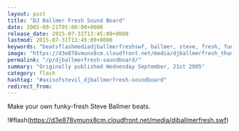 ```yaml
---
layout: post
title: "DJ Ballmer Fresh Sound Board"
date: 2005-09-21T05:00:00+0000
release_date: 2015-07-31T13:45:09+0000
lastmod: 2015-07-31T13:45:09+0000
keywords: "beatsflashmediadjballmerfreshswf, ballmer, steve, fresh, funky"
image: "https://d3e878vmunx8cm.cloudfront.net/media/djballmerfresh_thumb.png"
permalink: "/p/djballmerfresh-soundboard/"
summary: "Originally published Wednesday September, 21st 2005"
category: flash
hashtag: "#axisofstevil_djballmerfresh-soundboard"
redirect_from:
---
```


Make your own funky-fresh Steve Ballmer beats.

!#flash(https://d3e878vmunx8cm.cloudfront.net/media/djballmerfresh.swf)

